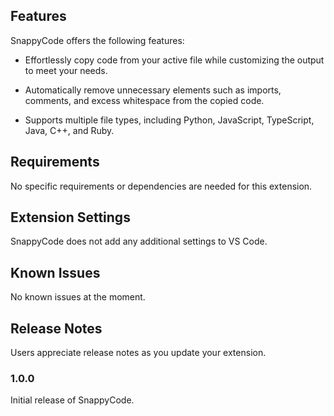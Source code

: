 ## Features

SnappyCode offers the following features:

- Effortlessly copy code from your active file while customizing the output to meet your needs.

- Automatically remove unnecessary elements such as imports, comments, and excess whitespace from the copied code.

- Supports multiple file types, including Python, JavaScript, TypeScript, Java, C++, and Ruby.

## Requirements

No specific requirements or dependencies are needed for this extension.

## Extension Settings

SnappyCode does not add any additional settings to VS Code.

## Known Issues

No known issues at the moment.

## Release Notes

Users appreciate release notes as you update your extension.

### 1.0.0

Initial release of SnappyCode.
